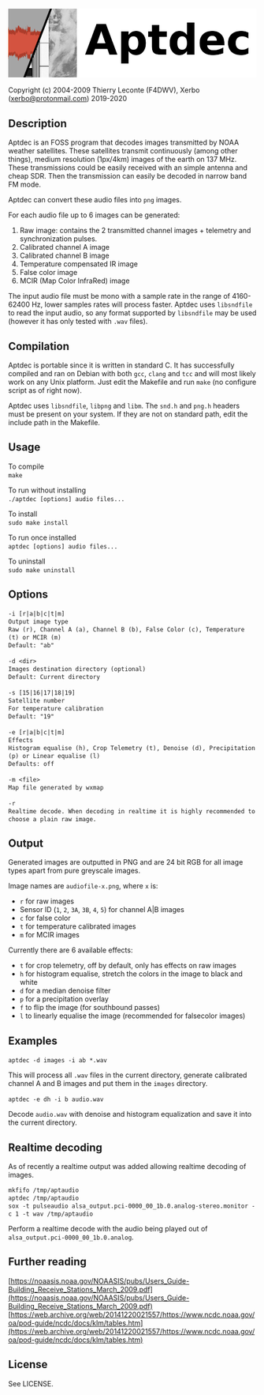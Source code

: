 ![Aptdec logo](textlogo.png)

Copyright (c) 2004-2009 Thierry Leconte (F4DWV), Xerbo (xerbo@protonmail.com) 2019-2020

## Description

Aptdec is an FOSS program that decodes images transmitted by NOAA weather satellites. These satellites transmit continuously (among other things), medium resolution (1px/4km) images of the earth on 137 MHz.  
These transmissions could be easily received with an simple antenna and cheap SDR. Then the transmission can easily be decoded in narrow band FM mode.

Aptdec can convert these audio files into `png` images.

For each audio file up to 6 images can be generated:

1. Raw image: contains the 2 transmitted channel images + telemetry and synchronization pulses.
2. Calibrated channel A image
3. Calibrated channel B image
4. Temperature compensated IR image
5. False color image
6. MCIR (Map Color InfraRed) image

The input audio file must be mono with a sample rate in the range of 4160-62400 Hz, lower samples rates will process faster.
Aptdec uses `libsndfile` to read the input audio, so any format supported by `libsndfile` may be used (however it has only tested with `.wav` files).

## Compilation

Aptdec is portable since it is written in standard C.
It has successfully compiled and ran on Debian with both `gcc`, `clang` and `tcc` and will most likely work on any Unix platform.
Just edit the Makefile and run `make` (no configure script as of right now). 

Aptdec uses `libsndfile`, `libpng` and `libm`.
The `snd.h` and `png.h` headers must be present on your system.
If they are not on standard path, edit the include path in the Makefile.

## Usage

To compile  
`make`

To run without installing  
`./aptdec [options] audio files...`

To install  
`sudo make install`

To run once installed  
`aptdec [options] audio files...`

To uninstall  
`sudo make uninstall`

## Options

```
-i [r|a|b|c|t|m]
Output image type
Raw (r), Channel A (a), Channel B (b), False Color (c), Temperature (t) or MCIR (m)
Default: "ab"

-d <dir>
Images destination directory (optional)
Default: Current directory

-s [15|16|17|18|19]
Satellite number
For temperature calibration
Default: "19"

-e [r|a|b|c|t|m]
Effects
Histogram equalise (h), Crop Telemetry (t), Denoise (d), Precipitation (p) or Linear equalise (l)
Defaults: off

-m <file>
Map file generated by wxmap

-r
Realtime decode. When decoding in realtime it is highly recommended to choose a plain raw image.
```

## Output

Generated images are outputted in PNG and are 24 bit RGB for all image types apart from pure greyscale images.

Image names are `audiofile-x.png`, where `x` is:

 - `r` for raw images
 - Sensor ID (`1`, `2`, `3A`, `3B`, `4`, `5`) for channel A|B images
 - `c` for false color
 - `t` for temperature calibrated images
 - `m` for MCIR images

Currently there are 6 available effects:

 - `t` for crop telemetry, off by default, only has effects on raw images
 - `h` for histogram equalise, stretch the colors in the image to black and white
 - `d` for a median denoise filter
 - `p` for a precipitation overlay
 - `f` to flip the image (for southbound passes)
 - `l` to linearly equalise the image (recommended for falsecolor images)

## Examples

`aptdec -d images -i ab *.wav`

This will process all `.wav` files in the current directory, generate calibrated channel A and B images and put them in the `images` directory.

`aptdec -e dh -i b audio.wav`

Decode `audio.wav` with denoise and histogram equalization and save it into the current directory.

## Realtime decoding

As of recently a realtime output was added allowing realtime decoding of images.

```
mkfifo /tmp/aptaudio
aptdec /tmp/aptaudio
sox -t pulseaudio alsa_output.pci-0000_00_1b.0.analog-stereo.monitor -c 1 -t wav /tmp/aptaudio
```

Perform a realtime decode with the audio being played out of `alsa_output.pci-0000_00_1b.0.analog`.

## Further reading

[https://noaasis.noaa.gov/NOAASIS/pubs/Users_Guide-Building_Receive_Stations_March_2009.pdf](https://noaasis.noaa.gov/NOAASIS/pubs/Users_Guide-Building_Receive_Stations_March_2009.pdf)  
[https://web.archive.org/web/20141220021557/https://www.ncdc.noaa.gov/oa/pod-guide/ncdc/docs/klm/tables.htm](https://web.archive.org/web/20141220021557/https://www.ncdc.noaa.gov/oa/pod-guide/ncdc/docs/klm/tables.htm)

## License

See LICENSE.
